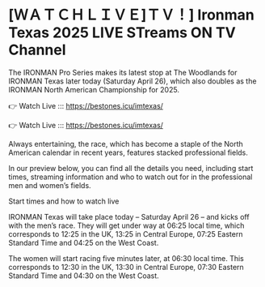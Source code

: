 # [ＷＡＴＣＨＬＩＶＥ]ＴＶ！] Ironman Texas 2025 LIVE STreams ON TV Channel 

The IRONMAN Pro Series makes its latest stop at The Woodlands for IRONMAN Texas later today (Saturday April 26), which also doubles as the IRONMAN North American Championship for 2025.

👉 Watch Live ::: https://bestones.icu/imtexas/

👉 Watch Live ::: https://bestones.icu/imtexas/

Always entertaining, the race, which has become a staple of the North American calendar in recent years, features stacked professional fields.

In our preview below, you can find all the details you need, including start times, streaming information and who to watch out for in the professional men and women’s fields.

Start times and how to watch live

IRONMAN Texas will take place today – Saturday April 26 – and kicks off with the men’s race. They will get under way at 06:25 local time, which corresponds to 12:25 in the UK, 13:25 in Central Europe, 07:25 Eastern Standard Time and 04:25 on the West Coast.

The women will start racing five minutes later, at 06:30 local time. This corresponds to 12:30 in the UK, 13:30 in Central Europe, 07:30 Eastern Standard Time and 04:30 on the West Coast.

